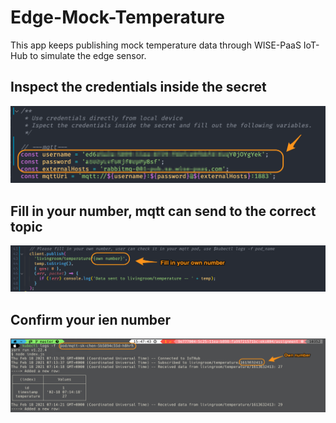 # Edge-Mock-Temperature

This app keeps publishing mock temperature data through WISE-PaaS IoT-Hub to simulate the edge sensor.

## Inspect the credentials inside the secret
![mqtt](./img/mqtt.png)

## Fill in your number, mqtt can send to the correct topic
![number](./img/number.png)

## Confirm your ien number
![ChechNumber](./img/ChechNumber.png)
